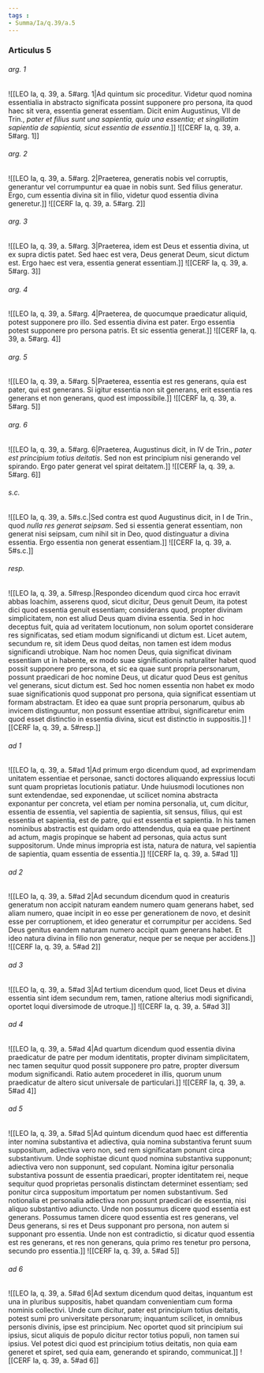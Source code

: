 ```yaml
---
tags : 
- Summa/Ia/q.39/a.5
---
```


### Articulus 5

###### arg. 1
![[LEO Ia, q. 39, a. 5#arg. 1|Ad quintum sic proceditur. Videtur quod nomina essentialia in abstracto significata possint supponere pro persona, ita quod haec sit vera, essentia generat essentiam. Dicit enim Augustinus, VII de Trin., *pater et filius sunt una sapientia, quia una essentia; et singillatim sapientia de sapientia, sicut essentia de essentia*.]]
![[CERF Ia, q. 39, a. 5#arg. 1]]

###### arg. 2
![[LEO Ia, q. 39, a. 5#arg. 2|Praeterea, generatis nobis vel corruptis, generantur vel corrumpuntur ea quae in nobis sunt. Sed filius generatur. Ergo, cum essentia divina sit in filio, videtur quod essentia divina generetur.]]
![[CERF Ia, q. 39, a. 5#arg. 2]]

###### arg. 3
![[LEO Ia, q. 39, a. 5#arg. 3|Praeterea, idem est Deus et essentia divina, ut ex supra dictis patet. Sed haec est vera, Deus generat Deum, sicut dictum est. Ergo haec est vera, essentia generat essentiam.]]
![[CERF Ia, q. 39, a. 5#arg. 3]]

###### arg. 4
![[LEO Ia, q. 39, a. 5#arg. 4|Praeterea, de quocumque praedicatur aliquid, potest supponere pro illo. Sed essentia divina est pater. Ergo essentia potest supponere pro persona patris. Et sic essentia generat.]]
![[CERF Ia, q. 39, a. 5#arg. 4]]

###### arg. 5
![[LEO Ia, q. 39, a. 5#arg. 5|Praeterea, essentia est res generans, quia est pater, qui est generans. Si igitur essentia non sit generans, erit essentia res generans et non generans, quod est impossibile.]]
![[CERF Ia, q. 39, a. 5#arg. 5]]

###### arg. 6
![[LEO Ia, q. 39, a. 5#arg. 6|Praeterea, Augustinus dicit, in IV de Trin., *pater est principium totius deitatis*. Sed non est principium nisi generando vel spirando. Ergo pater generat vel spirat deitatem.]]
![[CERF Ia, q. 39, a. 5#arg. 6]]

###### s.c.
![[LEO Ia, q. 39, a. 5#s.c.|Sed contra est quod Augustinus dicit, in I de Trin., quod *nulla res generat seipsam*. Sed si essentia generat essentiam, non generat nisi seipsam, cum nihil sit in Deo, quod distinguatur a divina essentia. Ergo essentia non generat essentiam.]]
![[CERF Ia, q. 39, a. 5#s.c.]]

###### resp.
![[LEO Ia, q. 39, a. 5#resp.|Respondeo dicendum quod circa hoc erravit abbas Ioachim, asserens quod, sicut dicitur, Deus genuit Deum, ita potest dici quod essentia genuit essentiam; considerans quod, propter divinam simplicitatem, non est aliud Deus quam divina essentia. Sed in hoc deceptus fuit, quia ad veritatem locutionum, non solum oportet considerare res significatas, sed etiam modum significandi ut dictum est. Licet autem, secundum re, sit idem Deus quod deitas, non tamen est idem modus significandi utrobique. Nam hoc nomen Deus, quia significat divinam essentiam ut in habente, ex modo suae significationis naturaliter habet quod possit supponere pro persona, et sic ea quae sunt propria personarum, possunt praedicari de hoc nomine Deus, ut dicatur quod Deus est genitus vel generans, sicut dictum est. Sed hoc nomen essentia non habet ex modo suae significationis quod supponat pro persona, quia significat essentiam ut formam abstractam. Et ideo ea quae sunt propria personarum, quibus ab invicem distinguuntur, non possunt essentiae attribui, significaretur enim quod esset distinctio in essentia divina, sicut est distinctio in suppositis.]]
![[CERF Ia, q. 39, a. 5#resp.]]

###### ad 1
![[LEO Ia, q. 39, a. 5#ad 1|Ad primum ergo dicendum quod, ad exprimendam unitatem essentiae et personae, sancti doctores aliquando expressius locuti sunt quam proprietas locutionis patiatur. Unde huiusmodi locutiones non sunt extendendae, sed exponendae, ut scilicet nomina abstracta exponantur per concreta, vel etiam per nomina personalia, ut, cum dicitur, essentia de essentia, vel sapientia de sapientia, sit sensus, filius, qui est essentia et sapientia, est de patre, qui est essentia et sapientia. In his tamen nominibus abstractis est quidam ordo attendendus, quia ea quae pertinent ad actum, magis propinque se habent ad personas, quia actus sunt suppositorum. Unde minus impropria est ista, natura de natura, vel sapientia de sapientia, quam essentia de essentia.]]
![[CERF Ia, q. 39, a. 5#ad 1]]

###### ad 2
![[LEO Ia, q. 39, a. 5#ad 2|Ad secundum dicendum quod in creaturis generatum non accipit naturam eandem numero quam generans habet, sed aliam numero, quae incipit in eo esse per generationem de novo, et desinit esse per corruptionem, et ideo generatur et corrumpitur per accidens. Sed Deus genitus eandem naturam numero accipit quam generans habet. Et ideo natura divina in filio non generatur, neque per se neque per accidens.]]
![[CERF Ia, q. 39, a. 5#ad 2]]

###### ad 3
![[LEO Ia, q. 39, a. 5#ad 3|Ad tertium dicendum quod, licet Deus et divina essentia sint idem secundum rem, tamen, ratione alterius modi significandi, oportet loqui diversimode de utroque.]]
![[CERF Ia, q. 39, a. 5#ad 3]]

###### ad 4
![[LEO Ia, q. 39, a. 5#ad 4|Ad quartum dicendum quod essentia divina praedicatur de patre per modum identitatis, propter divinam simplicitatem, nec tamen sequitur quod possit supponere pro patre, propter diversum modum significandi. Ratio autem procederet in illis, quorum unum praedicatur de altero sicut universale de particulari.]]
![[CERF Ia, q. 39, a. 5#ad 4]]

###### ad 5
![[LEO Ia, q. 39, a. 5#ad 5|Ad quintum dicendum quod haec est differentia inter nomina substantiva et adiectiva, quia nomina substantiva ferunt suum suppositum, adiectiva vero non, sed rem significatam ponunt circa substantivum. Unde sophistae dicunt quod nomina substantiva supponunt; adiectiva vero non supponunt, sed copulant. Nomina igitur personalia substantiva possunt de essentia praedicari, propter identitatem rei, neque sequitur quod proprietas personalis distinctam determinet essentiam; sed ponitur circa suppositum importatum per nomen substantivum. Sed notionalia et personalia adiectiva non possunt praedicari de essentia, nisi aliquo substantivo adiuncto. Unde non possumus dicere quod essentia est generans. Possumus tamen dicere quod essentia est res generans, vel Deus generans, si res et Deus supponant pro persona, non autem si supponant pro essentia. Unde non est contradictio, si dicatur quod essentia est res generans, et res non generans, quia primo res tenetur pro persona, secundo pro essentia.]]
![[CERF Ia, q. 39, a. 5#ad 5]]

###### ad 6
![[LEO Ia, q. 39, a. 5#ad 6|Ad sextum dicendum quod deitas, inquantum est una in pluribus suppositis, habet quandam convenientiam cum forma nominis collectivi. Unde cum dicitur, pater est principium totius deitatis, potest sumi pro universitate personarum; inquantum scilicet, in omnibus personis divinis, ipse est principium. Nec oportet quod sit principium sui ipsius, sicut aliquis de populo dicitur rector totius populi, non tamen sui ipsius. Vel potest dici quod est principium totius deitatis, non quia eam generet et spiret, sed quia eam, generando et spirando, communicat.]]
![[CERF Ia, q. 39, a. 5#ad 6]]

